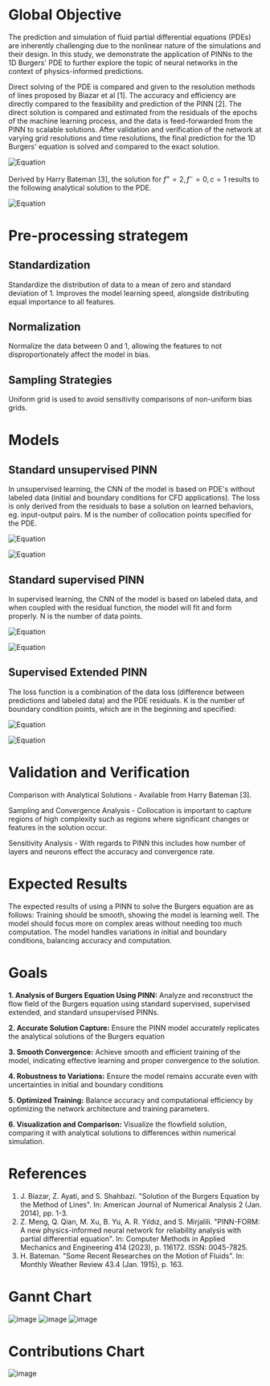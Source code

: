 # Global Objective

The prediction and simulation of fluid partial differential equations
(PDEs) are inherently challenging due to the nonlinear nature of the
simulations and their design. In this study, we demonstrate the
application of PINNs to the 1D Burgers' PDE to further explore the topic
of neural networks in the context of physics-informed predictions.

Direct solving of the PDE is compared and given to the resolution
methods of lines proposed by Biazar et al [1]. The accuracy
and efficiency are directly compared to the feasibility and prediction
of the PINN [2]. The direct solution is compared and
estimated from the residuals of the epochs of the machine learning
process, and the data is feed-forwarded from the PINN to scalable solutions. After validation and verification of the network at varying grid resolutions and time resolutions, the final prediction for the 1D Burgers' equation is solved and compared to the exact solution.

![Equation](https://latex.codecogs.com/png.latex?\frac{\partial%20u}{\partial%20t}%20+%20u\frac{\partial%20u}{\partial%20x}%20=%20\nu%20\frac{\partial^2%20u}{\partial%20x^2})

Derived by Harry Bateman [3], the solution for $`f^{+}=2, f^{-}=0, c=1`$ results to the following analytical solution to the PDE.

![Equation](https://latex.codecogs.com/png.latex?u(x,t)%20=%20\frac{2}{1+e^{\frac{x-t}{\nu}}})

# Pre-processing strategem

## Standardization

Standardize the distribution of data to a mean of zero and standard
deviation of 1. Improves the model learning speed, alongside
distributing equal importance to all features.

## Normalization

Normalize the data between 0 and 1, allowing the features to not
disproportionately affect the model in bias.

## Sampling Strategies

Uniform grid is used to avoid sensitivity comparisons of non-uniform
bias grids.

# Models

## Standard unsupervised PINN

In unsupervised learning, the CNN of the model is based on PDE's without
labeled data (initial and boundary conditions for CFD applications). The
loss is only derived from the residuals to base a solution on learned
behaviors, eg. input-output pairs. M is the number of collocation points specified
for the PDE. 

![Equation](https://latex.codecogs.com/png.latex?\mathcal{L}_{\text{PDE}}%20=%20\frac{1}{M}%20\sum_{j=1}^{M}%20\left(%20u_t(x_j,%20t_j)%20+%20u(x_j,%20t_j)%20u_x(x_j,%20t_j)%20-%20\nu%20u_{xx}(x_j,%20t_j)%20\right)^2)

![Equation](https://latex.codecogs.com/png.latex?\mathcal{L}%20=%20\mathcal{L}_{\text{PDE}})

## Standard supervised PINN

In supervised learning, the CNN of the model is based on labeled data,
and when coupled with the residual function, the model will fit and form
properly. N is the number of data points.

![Equation](https://latex.codecogs.com/png.latex?\mathcal{L}_{\text{data}}%20=%20\frac{1}{N}%20\sum_{i=1}^{N}%20\left(%20u_{\text{pred}}(x_i,%20t_i)%20-%20u_{\text{data}}(x_i,%20t_i)%20\right)^2)


![Equation](https://latex.codecogs.com/png.latex?\mathcal{L}%20=%20\mathcal{L}_{\text{data}}%20+%20\mathcal{L}_{\text{PDE}})

## Supervised Extended PINN

The loss function is a combination of the data loss (difference between
predictions and labeled data) and the PDE residuals. K is the number of boundary condition points, which are in the beginning and specified:

![Equation](https://latex.codecogs.com/png.latex?\mathcal{L}_{\text{BC}}%20=%20\frac{1}{K}%20\sum_{k=1}^{K}%20\left(%20u_{\text{pred}}(x_{b_k},%20t_{b_k})%20-%20u_{b_k}%20\right)^2)

![Equation](https://latex.codecogs.com/png.latex?\mathcal{L}%20=%20\mathcal{L}_{\text{data}}%20+%20\mathcal{L}_{\text{PDE}}%20+%20\mathcal{L}_{\text{BC}})

# Validation and Verification

Comparison with Analytical Solutions - Available from Harry Bateman
[3].

Sampling and Convergence Analysis - Collocation is important to capture
regions of high complexity such as regions where significant changes or
features in the solution occur.

Sensitivity Analysis - With regards to PINN this includes how number of
layers and neurons effect the accuracy and convergence rate.

# Expected Results

The expected results of using a PINN to solve the Burgers equation are
as follows: Training should be smooth, showing the model is learning
well. The model should focus more on complex areas without needing too
much computation. The model handles variations in initial and boundary
conditions, balancing accuracy and computation.

# Goals

**1. Analysis of Burgers Equation Using PINN:** Analyze and reconstruct
the flow field of the Burgers equation using standard supervised, supervised extended, and
standard unsupervised PINNs.

**2. Accurate Solution Capture:** Ensure the PINN model accurately
replicates the analytical solutions of the Burgers equation

**3. Smooth Convergence:** Achieve smooth and efficient training of the
model, indicating effective learning and proper convergence to the
solution.

**4. Robustness to Variations:** Ensure the model remains accurate even
with uncertainties in initial and boundary conditions

**5. Optimized Training:** Balance accuracy and computational efficiency
by optimizing the network architecture and training parameters.

**6. Visualization and Comparison:** Visualize the flowfield solution,
comparing it with analytical solutions to differences within numerical
simulation.

# References

1. J. Biazar, Z. Ayati, and S. Shahbazi. "Solution of the Burgers Equation by the Method of Lines". In: American Journal of Numerical Analysis 2 (Jan. 2014), pp. 1-3.
2. Z. Meng, Q. Qian, M. Xu, B. Yu, A. R. Yıldız, and S. Mirjalili. "PINN-FORM: A new physics-informed neural network for reliability analysis with partial differential equation". In: Computer Methods in Applied Mechanics and Engineering 414 (2023), p. 116172. ISSN: 0045-7825.
3. H. Bateman. "Some Recent Researches on the Motion of Fluids". In: Monthly Weather Review 43.4 (Jan. 1915), p. 163.
# Gannt Chart
![image](https://github.com/limebat/PINN-1DBurgerEqn/assets/86577233/6259b686-06c6-479f-b776-8f72fe80ab70)
![image](https://github.com/limebat/PINN-1DBurgerEqn/assets/86577233/a7ee2fd3-f1c9-44df-8e42-fae33e6ecb21)
![image](https://github.com/limebat/PINN-1DBurgerEqn/assets/86577233/27e2237a-97cd-4ba8-bac8-008137a4fcf7)
# Contributions Chart
![image](https://github.com/limebat/PINN-1DBurgerEqn/assets/86577233/69898a5b-26a4-444a-83d3-10f2a35658ed)


